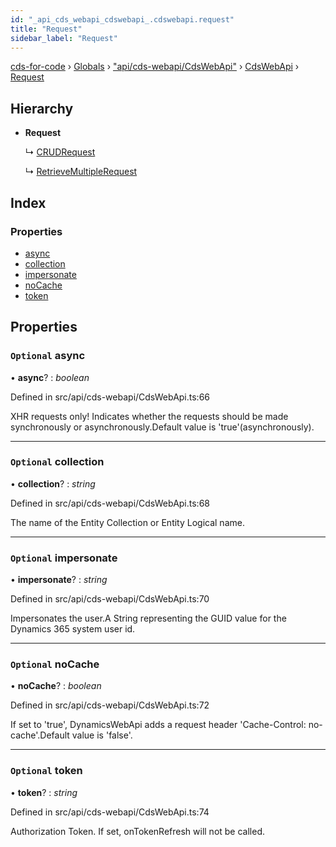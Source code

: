 ```yaml
---
id: "_api_cds_webapi_cdswebapi_.cdswebapi.request"
title: "Request"
sidebar_label: "Request"
---
```


[cds-for-code](../index.md) › [Globals](../globals.md) › ["api/cds-webapi/CdsWebApi"](../modules/_api_cds_webapi_cdswebapi_.md) › [CdsWebApi](../modules/_api_cds_webapi_cdswebapi_.cdswebapi.md) › [Request](_api_cds_webapi_cdswebapi_.cdswebapi.request.md)

## Hierarchy

* **Request**

  ↳ [CRUDRequest](_api_cds_webapi_cdswebapi_.cdswebapi.crudrequest.md)

  ↳ [RetrieveMultipleRequest](_api_cds_webapi_cdswebapi_.cdswebapi.retrievemultiplerequest.md)

## Index

### Properties

* [async](_api_cds_webapi_cdswebapi_.cdswebapi.request.md#optional-async)
* [collection](_api_cds_webapi_cdswebapi_.cdswebapi.request.md#optional-collection)
* [impersonate](_api_cds_webapi_cdswebapi_.cdswebapi.request.md#optional-impersonate)
* [noCache](_api_cds_webapi_cdswebapi_.cdswebapi.request.md#optional-nocache)
* [token](_api_cds_webapi_cdswebapi_.cdswebapi.request.md#optional-token)

## Properties

### `Optional` async

• **async**? : *boolean*

Defined in src/api/cds-webapi/CdsWebApi.ts:66

XHR requests only! Indicates whether the requests should be made synchronously or asynchronously.Default value is 'true'(asynchronously).

___

### `Optional` collection

• **collection**? : *string*

Defined in src/api/cds-webapi/CdsWebApi.ts:68

The name of the Entity Collection or Entity Logical name.

___

### `Optional` impersonate

• **impersonate**? : *string*

Defined in src/api/cds-webapi/CdsWebApi.ts:70

Impersonates the user.A String representing the GUID value for the Dynamics 365 system user id.

___

### `Optional` noCache

• **noCache**? : *boolean*

Defined in src/api/cds-webapi/CdsWebApi.ts:72

If set to 'true', DynamicsWebApi adds a request header 'Cache-Control: no-cache'.Default value is 'false'.

___

### `Optional` token

• **token**? : *string*

Defined in src/api/cds-webapi/CdsWebApi.ts:74

Authorization Token. If set, onTokenRefresh will not be called.
